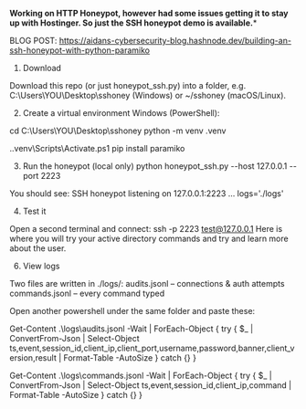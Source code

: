 **Working on HTTP Honeypot, however had some issues getting it to stay up with Hostinger. So just the SSH honeypot demo is available.***



BLOG POST: https://aidans-cybersecurity-blog.hashnode.dev/building-an-ssh-honeypot-with-python-paramiko



1) Download

Download this repo (or just honeypot_ssh.py) into a folder, e.g. C:\Users\YOU\Desktop\sshoney (Windows) or ~/sshoney (macOS/Linux).

2) Create a virtual environment
Windows (PowerShell):

cd C:\Users\YOU\Desktop\sshoney
python -m venv .venv

.\.venv\Scripts\Activate.ps1
pip install paramiko

3) Run the honeypot (local only)
python honeypot_ssh.py --host 127.0.0.1 --port 2223

You should see:
SSH honeypot listening on 127.0.0.1:2223 … logs='./logs'

4) Test it

Open a second terminal and connect:
ssh -p 2223 test@127.0.0.1
Here is where you will try your active directory commands and try and learn more about the user.

6) View logs

Two files are written in ./logs/:
audits.jsonl – connections & auth attempts
commands.jsonl – every command typed

Open another powershell under the same folder and paste these:



Get-Content .\logs\audits.jsonl -Wait |
  ForEach-Object {
    try { $_ | ConvertFrom-Json |
      Select-Object ts,event,session_id,client_ip,client_port,username,password,banner,client_version,result |
      Format-Table -AutoSize
    } catch {}
  }


  
Get-Content .\logs\commands.jsonl -Wait |
  ForEach-Object {
    try { $_ | ConvertFrom-Json |
      Select-Object ts,event,session_id,client_ip,command |
      Format-Table -AutoSize
    } catch {}
  }
